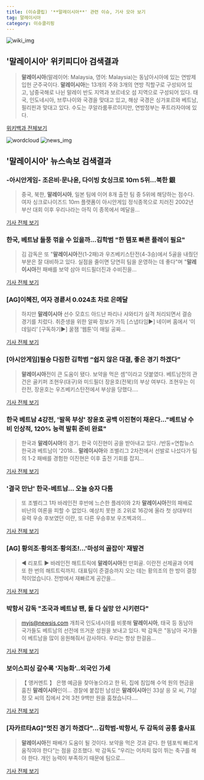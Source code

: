 ```yaml
---
title: (이슈클립) '**말레이시아**' 관련 이슈, 기사 모아 보기
tag: 말레이시아
category: 이슈클리핑
---
```

![wiki_img](https://user-images.githubusercontent.com/42597476/44503234-41136a80-a6d0-11e8-9071-6fc6418eafe4.png)
## **'**말레이시아**'** 위키피디아 검색결과
>**말레이시아**(말레이어: Malaysia, 영어: Malaysia)는 동남아시아에 있는 연방제 입헌 군주국이다. **말레이시아**는 13개의 주와 3개의 연방 직할구로 구성되어 있고, 남중국해로 나뉜 말레이 반도 지역과 보르네오 섬 지역으로 구성되어 있다. 태국, 인도네시아, 브루나이와 국경을 맞대고 있고, 해상 국경은 싱가포르와 베트남, 필리핀과 맞대고 있다. 수도는 쿠알라룸푸르이지만, 연방정부는 푸트라자야에 있다.

<a href="https://ko.wikipedia.org/wiki/말레이시아" target="_blank">위키백과 전체보기</a>

![wordcloud](https://s3.ap-northeast-2.amazonaws.com/lyrics101-wordcloud/2018-08-29-1535468501.png)
![news_img](https://user-images.githubusercontent.com/42597476/44507050-1206f400-a6e4-11e8-8d98-7ffbfebb353f.png)
## **'**말레이시아**'** 뉴스속보 검색결과
### -아시안게임- 조은비·문나윤, 다이빙 女싱크로 10ｍ 5위…북한 銀

>중국, 북한, **말레이시아**, 일본 팀에 이어 8개 출전 팀 중 5위에 해당하는 점수다. 여자 싱크로나이즈드 10ｍ 플랫폼이 아시안게임 정식종목으로 치러진 2002년 부산 대회 이후 우리나라는 아직 이 종목에서 메달을...

<a href="http://app.yonhapnews.co.kr/YNA/Basic/SNS/r.aspx?c=AKR20180828177500007&did=1195m" target="_blank">기사 전체 보기</a>

### 한국, 베트남 돌풍 꺾을 수 있을까…김학범 "한 템포 빠른 플레이 필요"

>김 감독은 또 "**말레이시아**전(1-2패)과 우즈베키스탄전(4-3승)에서 5골을 내줬던 부분은 잘 대비하고 있다. 실점을 줄이면 당연히 팀을 운영하는 데 좋다"며 "**말레이시아**전 패배를 보약 삼아 미드필더진과 수비진을...

<a href="http://news20.busan.com/controller/newsController.jsp?newsId=20180828000275" target="_blank">기사 전체 보기</a>

### [AG]이혜진, 여자 경륜서 0.024초 차로 은메달

>하지만 **말레이시아** 선수 모흐드 아드난 파리나 샤와티가 실격 처리되면서 결승 경기를 치렀다. 취준생을 위한 알짜 정보가 가득 [스냅타임▶] 네이버 홈에서 ‘이데일리’ [구독하기▶] 꿀잼 '웹툰'이 매일 공짜...

<a href="http://starin.edaily.co.kr/news/newspath.asp?newsid=01413686619311912" target="_blank">기사 전체 보기</a>

### [아시안게임]필승 다짐한 김학범 “쉽지 않은 대결, 좋은 경기 하겠다”

>**말레이시아**전이 큰 도움이 됐다. 보약을 먹은 셈”이라고 덧붙였다. 베트남전의 관건은 골키퍼 조현우(대구)와 미드필더 장윤호(전북)의 부상 여부다. 조현우는 이란전, 장윤호는 우즈베키스탄전에서 부상을 당했다....

<a href="http://news.khan.co.kr/kh_news/khan_art_view.html?artid=201808281850001&code=980901" target="_blank">기사 전체 보기</a>

### 한국 베트남 4강전, '발목 부상' 장윤호 공백 이진현이 채운다…"베트남 수비 인상적, 120% 능력 발휘 준비 완료"

>한국과 **말레이시아**의 경기. 한국 이진현이 공을 받아내고 있다. /반둥=연합뉴스 한국과 베트남이 '2018... **말레이시아**와 조별리그 2차전에서 선발로 나섰다가 팀의 1-2 패배를 경험한 이진현은 이후 출전 기회를 잡지...

<a href="http://www.kyeongin.com/main/view.php?key=20180828010009173" target="_blank">기사 전체 보기</a>

### '결국 만난' 한국-베트남… 오늘 승자 다툼

>또 조별리그 1차 바레인전 후반에 느슨한 플레이와 2차 **말레이시아**전의 패배로 비난의 여론을 피할 수 없었다. 예상치 못한 조 2위로 16강에 올라 첫 상대부터 유력 우승 후보였던 이란, 또 다른 우승후보 우즈벡과의...

<a href="http://www.gnmaeil.com/news/articleView.html?idxno=381270" target="_blank">기사 전체 보기</a>

### [AG] 황의조·황의조·황의조!…'마성의 골잡이' 재발견

>◀ 리포트 ▶ 바레인전 해트트릭에 **말레이시아**전 만회골. 이란전 선제골과 어제 또 한 번의 해트트릭까지. 대표팀이 준결승까지 오는 데는 황의조의 한 방이 결정적이었습니다. 전방에서 재빠르게 공간을...

<a href="http://imnews.imbc.com/replay/2018/nwdesk/article/4790588_22663.html" target="_blank">기사 전체 보기</a>

### 박항서 감독 "조국과 베트남 팬, 둘 다 실망 안 시키련다"

>myjs@newsis.com 개최국 인도네시아를 비롯해 **말레이시아**, 태국 등 동남아 국가들도 베트남의 선전에 뜨거운 성원을 보내고 있다. 박 감독은 "동남아 국가들이 베트남을 많이 응원해줘서 감사하다. 우리는 항상 한걸음...

<a href="http://www.newsis.com/view/?id=NISX20180828_0000402905&cID=10503&pID=10500" target="_blank">기사 전체 보기</a>

### 보이스피싱 갈수록 '지능화'..외국인 가세

>【 앵커멘트 】 은행 예금을 찾아놓으라고 한 뒤, 집에 침입해 수억 원의 현금을 훔친 **말레이시아**인이... 경찰에 붙잡힌 남성은 **말레이시아**인 33살 응 모 씨, 71살 정 모 씨의 집에서 2억 3천 9백만 원을 훔쳤습니다....

<a href="http://ikbc.co.kr/jw_2ds/index.html?code=main_news_02&menu_id=56_65_73&uid=330477&mode=view" target="_blank">기사 전체 보기</a>

### [자카르타AG]"멋진 경기 하겠다"…김학범-박항서, 두 감독의 공통 출사표

>**말레이시아**전 패배가 도움이 될 것이다. 보약을 먹은 것과 같다. 한 템포씩 빠르게 움직여야 한다”는 점을 강조했다. 박 감독도 “우리는 어차피 많이 뛰는 축구를 해야 한다. 개인 능력이 부족하기 때문에 팀으로...

<a href="http://www.sportsseoul.com/news/read/674654" target="_blank">기사 전체 보기</a>


